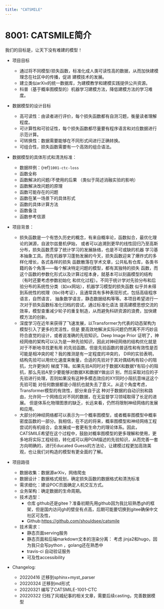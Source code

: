 ```yaml
---
title: "CATSMILE"
---
```


# 8001: CATSMILE简介

我们的目标是，让天下没有难建的模型！

- 项目目标
  - 通过将不同模型/损失函数，标准化成人类可读性高的数据，从而加快建模理念在社区中的传播，促进
  建模技术的发展。
  - 建立类似arXiv的统一数据库，为建模教学和建模实践提供公共资源。
  - 科普（基于概率图模型的）机器学习建模方法，降低建模方法的学习难度。
- 数据模型的设计目标
  - 高可读性：由读者进行评价，每个损失函数都有自测习题，衡量读者理解程度。
  - 可计算性和可验证性，每个损失函数都尽量要有程序语言和对应数据进行示范计算。
  - 可转换性：数据需要能够在不同形式间进行正确转换。
  - 可组合性，损失函数需要有一个高效的组合语法。
- 数据模型的具体形式和清洗标准：
  - 数据样例：{ref}`1001-ctc-loss`
  - 函数全称
  - 函数解决的问题/不使用的后果 （类似于简述消融实验的影响）
  - 函数解决改问题的原理
  - 函数可能存在的问题
  - 函数在某一场景下的具体形式
  - 函数的具体计算方法
  - 函数备注
  - 函数参考信源
- 项目背景：
  - 损失函数是一个有悠久历史的概念，有来自概率论，函数拟合，最优化理论的渊源，自波尔兹曼机伊始，
  或者可以追溯到更早的线性回归乃至高斯分布，损失函数贯穿了统计学习的发展脉络，也是不可或缺的机器
  学习基本抽象工具。而在机器学习蓬勃发展的今天，损失函数迎来了爆炸式的多样化增长，各式各样的损失
  函数散落在学术文章，公共私有仓库，各类书籍的各个角落——每个解决特定问题的模型，都有其独特的损失
  函数，而这个函数的参数化形式以及计算过程本身，就基本可以刻画模型的结构（有时还要考虑参数初始化
  和优化过程）。不同于统计学对先验分布和后验分布的系统性分类（如xx网站），机器学习模型的损失函数
  似乎并未得到系统性的梳理（tbc待考证），且通常具有多种表现形式，包括高级程序语言，自然语言，
  抽象数学语言，静态数据结构等等。本项目希望进行一次对于损失函数标准化归档的尝试，通过标准化语法
  提高建模思想交流的效率，模型查重减少轮子的重复制造，从而避免科研资源的浪费，加快建模方法的创新。
  - 深度学习在近年来获得了飞速发展，以Transformer为代表的动态架构为模型引入了更多的灵活性，但是
  要高效地解决实际问题仍然离不开巧妙且符合直觉的设计，或者说准确的先验知识。Deep Image Prior
  证明了，神经网络的架构可以认为是一种先验知识，因此对神经网络的结构优化就是对于不断地寻找更有用
  的先验函数。但是先验函数的普适性和有效性是否可能是相冲突的呢？我的推测是有一定程度的冲突的，
  DIR的实验表明，结构先验可以用优化速度来衡量，合适的先验对于其对偶结构有较小的阻抗，允许更快的
  梯度下降。如果先验A同时对于数据X和数据Y有较小的阻抗，那么先验A至少要能够对数据X和数据Y做出识
  别，然后采取对应的子先验进行处理，否则如果没有这种多模态效应的XY同时小阻抗意味这这个先验可能
  对任何数据都是小阻抗也就失去了意义。从这个角度考虑，Transformer模型的有效性，部分来自于这
  种对于数据的自动识别和路由，允许同一个网络应对不同的数据，在无监督学习领域取得了长足的进展。
  但是体系化物理图景的缺乏，长远来看，仍然将限制神经网络的发展和应用。
  - 大部分的神经网络都可以表示为一个概率图模型，或者概率图模型中概率密度函数的一部分。我相信，在不远的将来，概率图模型和神经网络工程尝试的有机结合，会发展成一套更有生命力的理论体系。因此，CATSMILE希望在这个过程中，鼓励对概率图模型的更多理解和使用，更多地将实际工程经验，转化成可以用PGM描述的先验知识，从而完善一套方向明确的，进行Educated Guess的方法论，让建模过程更加高效美观，也让我们对构造的模型有更全面的了解。
- 项目路径
  - 数据收集：数据源arXiv，网络爬虫
  - 数据设计：数据格式规划，确定损失函数的数据格式和清洗标准
  - 需求细化：建设POC页面确定人机交互方式。
  - 业务架构：确定数据的生命周期。
  - 技术选型：
    - 仓库 github还是gitee？准备初期先用github因为我比较熟悉gh的框架，但是国内访问gh的壁垒有点高，后期可能要切换到gitee确保中文社区可及性，
    - Github:<https://github.com/shouldsee/catsmile>
  - 技术需求：
    - 静态页面serving服务
    - 静态页面和后端markdown文本的渲染分离：
      考虑 jinja2和hugo，因为我只会写python ，golang还在熟悉中
    - travis-ci 自动验证服务
    - 可及性accessibility

- Changelog:
    - 20220416 迁移到sphinx+myst_parser
    - 20220324 迁移到md形式
    - 20220321 编写了CATSMILE-1001-CTC
    - 20220322 归档了风城纪事的相关文章，需要后续casting，完善数据模型
